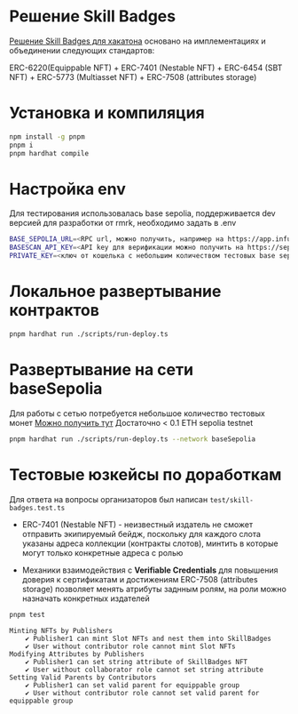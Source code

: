 # Решение Skill Badges
[Решение Skill Badges для хакатона](https://moretech.vtb.ru/nft) 
основано на имплементациях и объединении следующих стандартов:

ERC-6220(Equippable NFT) + ERC-7401 (Nestable NFT) + ERC-6454 (SBT NFT) + ERC-5773 (Multiasset NFT) + ERC-7508 (attributes storage)

# Установка и компиляция

```bash
npm install -g pnpm
pnpm i
pnpm hardhat compile
```

# Настройка env
Для тестирования использовалась base sepolia, поддерживается dev версией для разработки от rmrk, необходимо задать в .env
```bash
BASE_SEPOLIA_URL=<RPC url, можно получить, например на https://app.infura.io/>
BASESCAN_API_KEY=<API key для верификации можно получить на https://sepolia.basescan.org/>
PRIVATE_KEY=<ключ от кошелька с небольшим количеством тестовых base sepolia/>
```

# Локальное развертывание контрактов
```bash
pnpm hardhat run ./scripts/run-deploy.ts 
```

# Развертывание на сети baseSepolia
Для работы с сетью потребуется небольшое количество тестовых монет
[Можно получить тут](https://docs.base.org/docs/tools/network-faucets) 
Достаточно < 0.1 ETH sepolia testnet

```bash
pnpm hardhat run ./scripts/run-deploy.ts --network baseSepolia 
```

# Тестовые юзкейсы по доработкам
Для ответа на вопросы организаторов был написан `test/skill-badges.test.ts`
- ERC-7401 (Nestable NFT) - неизвестный издатель не сможет отправить экипируемый бейдж, поскольку для каждого слота указаны адреса коллекции (контракты слотов), минтить в которые могут только конкретные адреса с ролью

- Механики взаимодействия с **Verifiable Credentials** для повышения доверия к сертификатам и достижениям
ERC-7508 (attributes storage) позволяет менять атрибуты заднным ролям, на роли можно назначать конкретных издателей 

```bash
pnpm test
```

```
Minting NFTs by Publishers
    ✔ Publisher1 can mint Slot NFTs and nest them into SkillBadges
    ✔ User without contributor role cannot mint Slot NFTs
Modifying Attributes by Publishers
    ✔ Publisher1 can set string attribute of SkillBadges NFT
    ✔ User without collaborator role cannot set string attribute
Setting Valid Parents by Contributors
    ✔ Publisher1 can set valid parent for equippable group
    ✔ User without contributor role cannot set valid parent for equippable group
```